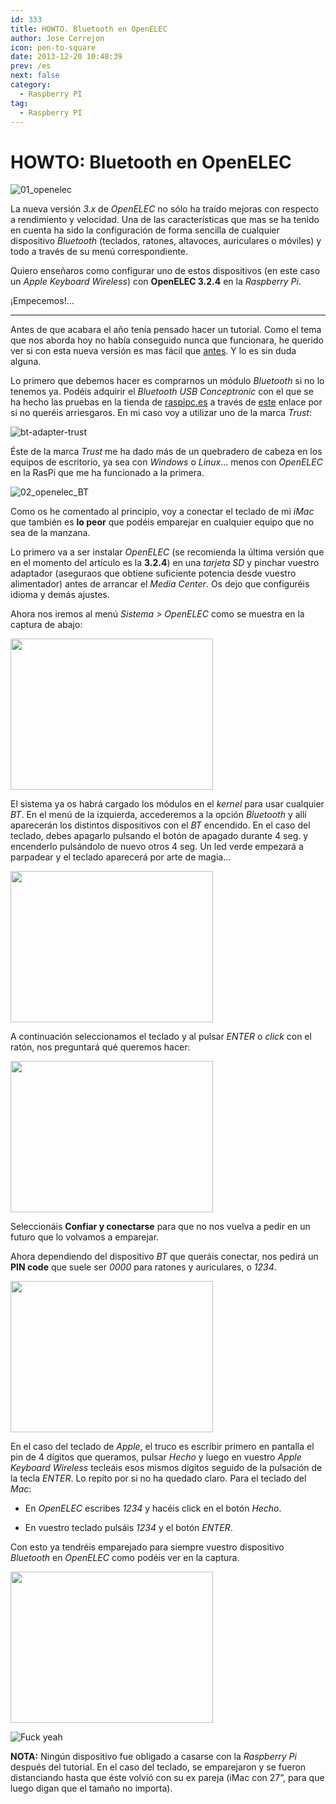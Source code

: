 ```yaml
---
id: 333
title: HOWTO. Bluetooth en OpenELEC
author: Jose Cerrejon
icon: pen-to-square
date: 2013-12-20 10:48:39
prev: /es
next: false
category:
  - Raspberry PI
tag:
  - Raspberry PI
---
```


# HOWTO: Bluetooth en OpenELEC

![01_openelec](/images/2013/12/01_openelec.jpg)

La nueva versión *3.x* de *OpenELEC* no sólo ha traído mejoras con respecto a rendimiento y velocidad. Una de las características que mas se ha tenido en cuenta ha sido la configuración de forma sencilla de cualquier dispositivo *Bluetooth* (teclados, ratones, altavoces, auriculares o móviles)  y todo a través de su menú correspondiente.

Quiero enseñaros como configurar uno de estos dispositivos (en este caso un *Apple Keyboard Wireless*) con **OpenELEC 3.2.4** en la *Raspberry Pi*.

¡Empecemos!…

- - -
Antes de que acabara el año tenía pensado hacer un tutorial. Como el tema que nos aborda hoy no había conseguido nunca que funcionara, he querido ver si con esta nueva versión es mas fácil que [antes](http://wiki.openelec.tv/index.php?title=Bluez-tools_how-to). Y lo es sin duda alguna.

Lo primero que debemos hacer es comprarnos un módulo *Bluetooth* si no lo tenemos ya. Podéis adquirir el *Bluetooth USB Conceptronic* con el que se ha hecho las pruebas en la tienda de [raspipc.es](http://raspipc.es) a través de [este](http://goo.gl/F6khBE) enlace por si no queréis arriesgaros. En mi caso voy a utilizar uno de la marca *Trust*:

![bt-adapter-trust](/images/2013/12/bt-adapter-trust.jpg)

Éste de la marca *Trust* me ha dado más de un quebradero de cabeza en los equipos de escritorio, ya sea con *Windows* o *Linux*… menos con *OpenELEC* en la RasPi que me ha funcionado a la primera. 

![02_openelec_BT](/images/2013/12/02_openelec_BT.jpg)

Como os he comentado al principio, voy a conectar el teclado de mi *iMac* que también es **lo peor** que podéis emparejar en cualquier equipo que no sea de la manzana.

Lo primero va a ser instalar *OpenELEC* (se recomienda la última versión que en el momento del artículo es la **3.2.4**) en una *tarjeta SD* y pinchar vuestro adaptador (aseguraos que obtiene suficiente potencia desde vuestro alimentador) antes de arrancar el *Media Center*. Os dejo que configuréis idioma y demás ajustes.

Ahora nos iremos al menú *Sistema > OpenELEC* como se muestra en la captura de abajo:

<a title="OpenELEC menu" rel="lightbox" href="/images/2013/12/03_openelec_BT.jpg">
<img width="324" height="242" src="/images/2013/12/03_openelec_BT_min.jpg">
</a>


El sistema ya os habrá cargado los módulos en el *kernel* para usar cualquier *BT*. En el menú de la izquierda, accederemos a la opción *Bluetooth* y allí aparecerán los distintos dispositivos con el *BT* encendido. En el caso del teclado, debes apagarlo pulsando el botón de apagado durante 4 seg. y encenderlo pulsándolo de nuevo otros 4 seg. Un led verde empezará a parpadear y el teclado aparecerá por arte de magia…

<a title="Dirección MAC oculta para respetar el anonimato de los dispositivos" rel="lightbox" href="/images/2013/12/04_openelec_BT.jpg">
<img width="324" height="242" src="/images/2013/12/04_openelec_BT_min.jpg">
</a>

A continuación seleccionamos el teclado y al pulsar *ENTER* o *click* con el ratón, nos preguntará qué queremos hacer:

<a title="Pocas veces en la vida vas a poder confiar como en este caso" rel="lightbox" href="/images/2013/12/05_openelec_BT.jpg">
<img width="324" height="242" src="/images/2013/12/05_openelec_BT_min.jpg">
</a>

Seleccionáis **Confiar y conectarse** para que no nos vuelva a pedir en un futuro que lo volvamos a emparejar.

Ahora dependiendo del dispositivo *BT* que queráis conectar, nos pedirá un **PIN code** que suele ser *0000* para ratones y auriculares, o *1234*.

<a title="PIN Code Request" rel="lightbox" href="/images/2013/12/06_openelec_BT.jpg">
<img width="324" height="242" src="/images/2013/12/06_openelec_BT_min.jpg">
</a>

En el caso del teclado de *Apple*, el truco es escribir primero en pantalla el pin de 4 dígitos que queramos, pulsar *Hecho* y luego en vuestro *Apple Keyboard Wireless* tecleáis esos mismos dígitos seguido de la pulsación de la tecla *ENTER*. Lo repito por si no ha quedado claro. Para el teclado del *Mac*:

* En *OpenELEC* escribes *1234* y hacéis click en el botón *Hecho*.

* En vuestro teclado pulsáis *1234* y el botón *ENTER*.

Con esto ya tendréis emparejado para siempre vuestro dispositivo *Bluetooth* en *OpenELEC* como podéis ver en la captura.

<a title=“Paired” rel="lightbox" href="/images/2013/12/07_openelec_BT.jpg">
<img width="324" height="242" src="/images/2013/12/07_openelec_BT_min.jpg">
</a>
 
![Fuck yeah](/images/yeah.jpg)

**NOTA:** Ningún dispositivo fue obligado a casarse con la *Raspberry Pi* después del tutorial. En el caso del teclado, se emparejaron y se fueron distanciando hasta que éste volvió con su ex pareja (iMac con 27”, para que luego digan que el tamaño no importa).